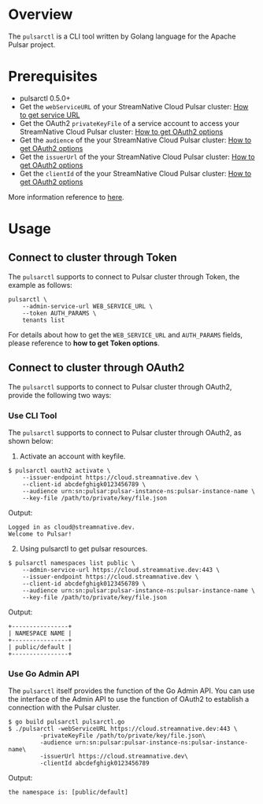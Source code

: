 # Overview

The `pulsarctl` is a CLI tool written by Golang language for the Apache Pulsar project.

# Prerequisites

- pulsarctl 0.5.0+
- Get the `webServiceURL` of your StreamNative Cloud Pulsar cluster: [How to get service URL](https://github.com/streamnative/pulsar-examples/tree/master/cloud#get-pulsar-service-urls)
- Get the OAuth2 `privateKeyFile` of a service account to access your StreamNative Cloud Pulsar cluster: [How to get OAuth2 options](https://github.com/streamnative/pulsar-examples/tree/master/cloud#get-oauth2-authentication-parameters)
- Get the `audience` of the your StreamNative Cloud Pulsar cluster: [How to get OAuth2 options](https://github.com/streamnative/pulsar-examples/tree/master/cloud#get-oauth2-authentication-parameters)
- Get the `issuerUrl` of the your StreamNative Cloud Pulsar cluster: [How to get OAuth2 options](https://github.com/streamnative/pulsar-examples/tree/master/cloud#get-oauth2-authentication-parameters)
- Get the `clientId` of the your StreamNative Cloud Pulsar cluster: [How to get OAuth2 options](https://github.com/streamnative/pulsar-examples/tree/master/cloud#get-oauth2-authentication-parameters)

More information reference to [here](https://github.com/streamnative/pulsarctl/blob/master/README.md).

# Usage

## Connect to cluster through Token

The `pulsarctl` supports to connect to Pulsar cluster through Token, the example as follows:

```shell script
pulsarctl \
    --admin-service-url WEB_SERVICE_URL \
    --token AUTH_PARAMS \
    tenants list
```

For details about how to get the `WEB_SERVICE_URL` and `AUTH_PARAMS` fields, please reference to **how to get Token options**.

## Connect to cluster through OAuth2

The `pulsarctl` supports to connect to Pulsar cluster through OAuth2, provide the following two ways:

### Use CLI Tool

The `pulsarctl` supports to connect to Pulsar cluster through OAuth2, as shown below:

1. Activate an account with keyfile.

```shell script
$ pulsarctl oauth2 activate \
    --issuer-endpoint https://cloud.streamnative.dev \
    --client-id abcdefghigk0123456789 \
    --audience urn:sn:pulsar:pulsar-instance-ns:pulsar-instance-name \
    --key-file /path/to/private/key/file.json
```

Output:

```text
Logged in as cloud@streamnative.dev.
Welcome to Pulsar!
```

2. Using pulsarctl to get pulsar resources.

```shell script
$ pulsarctl namespaces list public \
    --admin-service-url https://cloud.streamnative.dev:443 \
    --issuer-endpoint https://cloud.streamnative.dev \
    --client-id abcdefghigk0123456789 \
    --audience urn:sn:pulsar:pulsar-instance-ns:pulsar-instance-name \
    --key-file /path/to/private/key/file.json
```

Output:

```text
+----------------+
| NAMESPACE NAME |
+----------------+
| public/default |
+----------------+
```

### Use Go Admin API

The `pulsarctl` itself provides the function of the Go Admin API. You can use the interface of the Admin API to use the function of OAuth2 to establish a connection with the Pulsar cluster. 

```shell script
$ go build pulsarctl pulsarctl.go
$ ./pulsarctl -webServiceURL https://cloud.streamnative.dev:443 \
         -privateKeyFile /path/to/private/key/file.json\
         -audience urn:sn:pulsar:pulsar-instance-ns:pulsar-instance-name\
         -issuerUrl https://cloud.streamnative.dev\
         -clientId abcdefghigk0123456789
```

Output:

```text
the namespace is: [public/default]
```

